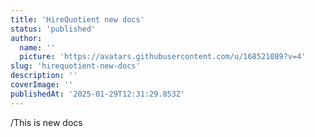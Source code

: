 ```yaml
---
title: 'HireQuotient new docs'
status: 'published'
author:
  name: ''
  picture: 'https://avatars.githubusercontent.com/u/168521089?v=4'
slug: 'hirequotient-new-docs'
description: ''
coverImage: ''
publishedAt: '2025-01-29T12:31:29.853Z'
---
```


/This is new docs